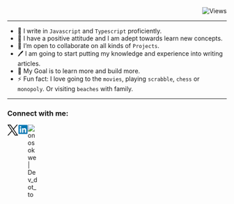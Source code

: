 <div align="right"><img src="https://komarev.com/ghpvc/?username=onosokwe&label=Views&color=blue&style=flat" alt="Views" /></div>

<!-- ### Hi there, I'm Andrew Okwe -->

---

- 🔭 I write in `Javascript` and `Typescript` proficiently.
- 🌱 I have a positive attitude and I am adept towards learn new concepts.
- 👯 I’m open to collaborate on all kinds of `Projects`.
- 🖊️ I am going to start putting my knowledge and experience into writing articles.
- 🥅 My Goal is to learn more and build more.
- ⚡ Fun fact: I love going to the `movies`, playing `scrabble`, `chess` or `monopoly`. Or visiting `beaches` with family.

---
<!-- 
### Articles

- [Getting started with Winston Logger; A beginner's guide](https://dev.to/onosokwe/getting-started-with-winston-logger-a-beginner-s-guide-7j3)
- [Deploying and Hosting a Custom Domain on Vercel](https://jobizil.hashnode.dev/hosting-custom-domain-on-vercel)
- [Deploy NodeJS app on Heroku using Github](https://jobizil.hashnode.dev/deploy-nodejs-app-on-heroku-using-github)
---
-->
### Connect with me:

[<img align="left" alt="onosokwe | Twitter" width="25px" src="https://github.com/devicons/devicon/blob/master/icons/twitter/twitter-original.svg" target= "_blank" />][twitter]
[<img align="left" alt="onosokwe | LinkedIn" width="22px" src="https://github.com/devicons/devicon/blob/master/icons/linkedin/linkedin-original.svg"  target= "_blank"/>][linkedin]
[<img align="left" alt="onosokwe | Dev_dot_to" width="22px" src="https://cdn.jsdelivr.net/npm/simple-icons@v3/icons/dev-dot-to.svg"  target= "_blank"/>][devto]

[twitter]: https://twitter.com/onosokwe
[linkedin]: https://www.linkedin.com/in/onosokwe
[devto]: https://dev.to/onosokwe
